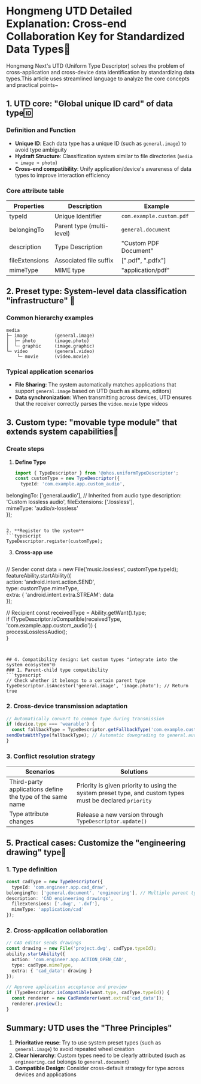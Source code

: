 
# Hongmeng UTD Detailed Explanation: Cross-end Collaboration Key for Standardized Data Types🔑

Hongmeng Next's UTD (Uniform Type Descriptor) solves the problem of cross-application and cross-device data identification by standardizing data types.This article uses streamlined language to analyze the core concepts and practical points~


## 1. UTD core: "Global unique ID card" of data type🆔
### Definition and Function
- **Unique ID**: Each data type has a unique ID (such as `general.image`) to avoid type ambiguity
- **Hydraft Structure**: Classification system similar to file directories (`media > image > photo`)
- **Cross-end compatibility**: Unify application/device's awareness of data types to improve interaction efficiency

### Core attribute table
| Properties | Description | Example |
|---------------|-------------------------------|-------------------------------|  
| typeId | Unique Identifier | `com.example.custom.pdf` |
| belongingTo | Parent type (multi-level) | `general.document` |
| description | Type Description | "Custom PDF Document" |
| fileExtensions| Associated file suffix | [".pdf", ".pdfx"] |
| mimeType | MIME type | "application/pdf" |


## 2. Preset type: System-level data classification "infrastructure" 🚧
### Common hierarchy examples
```  
media  
├─ image          (general.image)  
│  ├─ photo       (image.photo)  
│  └─ graphic     (image.graphic)  
└─ video          (general.video)  
    └─ movie      (video.movie)  
```  

### Typical application scenarios
- **File Sharing**: The system automatically matches applications that support `general.image` based on UTD (such as albums, editors)
- **Data synchronization**: When transmitting across devices, UTD ensures that the receiver correctly parses the `video.movie` type videos


## 3. Custom type: "movable type module" that extends system capabilities🔧
### Create steps
1. **Define Type**
   ```typescript  
   import { TypeDescriptor } from '@ohos.uniformTypeDescriptor';  
   const customType = new TypeDescriptor({  
     typeId: 'com.example.app.custom_audio',  
belongingTo: ['general.audio'], // Inherited from audio type
description: 'Custom lossless audio',
     fileExtensions: ['.lossless'],  
     mimeType: 'audio/x-lossless'  
   });  
   ```  

2. **Register to the system**
   ```typescript  
   TypeDescriptor.register(customType);  
   ```  

3. **Cross-app use**
   ```typescript  
// Sender
   const data = new File('music.lossless', customType.typeId);  
   featureAbility.startAbility({  
     action: 'android.intent.action.SEND',  
     type: customType.mimeType,  
     extra: { 'android.intent.extra.STREAM': data  
   });  

// Recipient
   const receivedType = Ability.getWant().type;  
   if (TypeDescriptor.isCompatible(receivedType, 'com.example.app.custom_audio')) {  
     processLosslessAudio();  
   }  
   ```  


## 4. Compatibility design: Let custom types "integrate into the system ecosystem"🌐
### 1. Parent-child type compatibility
```typescript  
// Check whether it belongs to a certain parent type
TypeDescriptor.isAncestor('general.image', 'image.photo'); // Return true
```  

### 2. Cross-device transmission adaptation
```typescript  
// Automatically convert to common type during transmission
if (device.type === 'wearable') {  
  const fallbackType = TypeDescriptor.getFallbackType('com.example.custom_audio');  
sendDataWithType(fallbackType); // Automatic downgrading to general.audio
}  
```  

### 3. Conflict resolution strategy
| Scenarios | Solutions |
|---------------------|-----------------------------------|  
| Third-party applications define the type of the same name | Priority is given priority to using the system preset type, and custom types must be declared `priority` |
| Type attribute changes | Release a new version through `TypeDescriptor.update()` |


## 5. Practical cases: Customize the "engineering drawing" type📃
### 1. Type definition
```typescript  
const cadType = new TypeDescriptor({  
  typeId: 'com.engineer.app.cad_draw',  
belongingTo: ['general.document', 'engineering'], // Multiple parent types
description: 'CAD engineering drawings',
  fileExtensions: ['.dwg', '.dxf'],  
  mimeType: 'application/cad'  
});  
```  

### 2. Cross-application collaboration
```typescript  
// CAD editor sends drawings
const drawing = new File('project.dwg', cadType.typeId);  
ability.startAbility({  
  action: 'com.engineer.app.ACTION_OPEN_CAD',  
  type: cadType.mimeType,  
  extra: { 'cad_data': drawing }  
});  

// Approve application acceptance and preview
if (TypeDescriptor.isCompatible(want.type, cadType.typeId)) {  
  const renderer = new CadRenderer(want.extra['cad_data']);  
  renderer.preview();  
}  
```  


## Summary: UTD uses the "Three Principles"
1. **Prioritative reuse**: Try to use system preset types (such as `general.image`) to avoid repeated wheel creation
2. **Clear hierarchy**: Custom types need to be clearly attributed (such as `engineering.cad` belongs to `general.document`)
3. **Compatible Design**: Consider cross-default strategy for type across devices and applications
